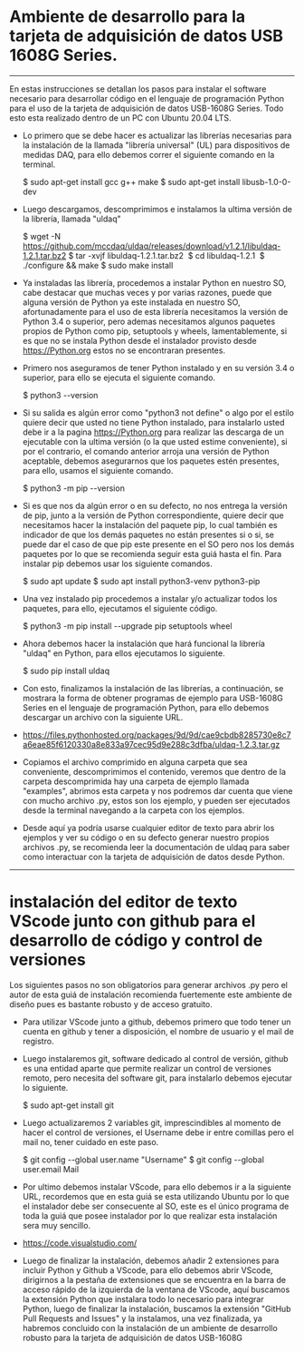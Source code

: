 # Ambiente de desarrollo para la tarjeta de adquisición de datos USB 1608G Series.
-----------------------------------------
En estas instrucciones se detallan los pasos para instalar el software necesario para desarrollar código en el lenguaje de programación Python para el uso de la tarjeta de adquisición de datos USB-1608G Series. 
Todo esto esta realizado dentro de un PC con Ubuntu 20.04 LTS.

- Lo primero que se debe hacer es actualizar las librerías necesarias para la instalación de la llamada "librería universal" (UL) para dispositivos de medidas DAQ, para ello debemos correr el siguiente comando en la terminal.

   $ sudo apt-get install gcc g++ make
   $ sudo apt-get install libusb-1.0-0-dev
   
- Luego descargamos, descomprimimos e instalamos la ultima versión de la librería, llamada "uldaq"

  $ wget -N https://github.com/mccdaq/uldaq/releases/download/v1.2.1/libuldaq-1.2.1.tar.bz2
  $ tar -xvjf libuldaq-1.2.1.tar.bz2
  $ cd libuldaq-1.2.1
  $ ./configure && make
  $ sudo make install
  
- Ya instaladas las librería, procedemos a instalar Python en nuestro SO, cabe destacar que muchas veces y por varias razones, puede que alguna versión de Python ya este instalada en nuestro SO, afortunadamente para el uso de esta librería necesitamos la versión de Python 3.4 o superior, pero ademas necesitamos algunos paquetes propios de Python como pip, setuptools y wheels, lamentablemente, si es que no se instala Python desde el instalador provisto desde https://Python.org estos no se encontraran presentes.

- Primero nos aseguramos de tener Python instalado y en su versión 3.4 o superior, para ello se ejecuta el siguiente comando.

  $ python3 --version

- Si su salida es algún error como "python3 not define" o algo por el estilo quiere decir que usted no tiene Python instalado, para instalarlo usted debe ir a la pagina https://Python.org para realizar las descarga de un ejecutable con la ultima versión (o la que usted estime conveniente), si por el contrario, el comando anterior arroja una versión de Python aceptable, debemos asegurarnos que los paquetes estén presentes, para ello, usamos el siguiente comando.

  $ python3 -m pip --version
  
- Si es que nos da algún error o en su defecto, no nos entrega la versión de pip, junto a la versión de Python correspondiente, quiere decir que necesitamos hacer la instalación del paquete pip, lo cual también es indicador de que los demás paquetes no están presentes si o si, se puede dar el caso de que pip este presente en el SO pero nos los demás paquetes por lo que se recomienda seguir esta guiá hasta el fin. Para instalar pip debemos usar los siguiente comandos.

  $ sudo apt update
  $ sudo apt install python3-venv python3-pip
  
- Una vez instalado pip procedemos a instalar y/o actualizar todos los paquetes, para ello, ejecutamos el siguiente código.

  $ python3 -m pip install --upgrade pip setuptools wheel
  
- Ahora debemos hacer la instalación que hará funcional la librería "uldaq" en Python, para ellos ejecutamos lo siguiente.

  $ sudo pip install uldaq
  
- Con esto, finalizamos la instalación de las librerías, a continuación, se mostrara la forma de obtener programas de ejemplo para USB-1608G Series en el lenguaje de programación Python, para ello debemos descargar un archivo con la siguiente URL. 

- https://files.pythonhosted.org/packages/9d/9d/cae9cbdb8285730e8c7a6eae85f6120330a8e833a97cec95d9e288c3dfba/uldaq-1.2.3.tar.gz

- Copiamos el archivo comprimido en alguna carpeta que sea conveniente, descomprimimos el contenido, veremos que dentro de la carpeta descomprimida hay una carpeta de ejemplo llamada "examples", abrimos esta carpeta y nos podremos dar cuenta que viene con mucho archivo .py, estos son los ejemplo, y pueden ser ejecutados desde la terminal navegando a la carpeta con los ejemplos.

- Desde aquí ya podría usarse cualquier editor de texto para abrir los ejemplos y ver su código o en su defecto generar nuestro propios archivos .py, se recomienda leer la documentación de uldaq para saber como interactuar con la tarjeta de adquisición de datos desde Python.

-----------------------------------------------------------
# instalación del editor de texto VScode junto con github para el desarrollo de código y control de versiones

Los siguientes pasos no son obligatorios para generar archivos .py pero el autor de esta guiá de instalación recomienda fuertemente este ambiente de diseño pues es bastante robusto y de acceso gratuito.

- Para utilizar VScode junto a github, debemos primero que todo tener un cuenta en github y tener a disposición, el nombre de usuario y el mail de registro.

- Luego instalaremos git, software dedicado al control de versión, github es una entidad aparte que permite realizar un control de versiones remoto, pero necesita del software git, para instalarlo debemos ejecutar lo siguiente.

  $ sudo apt-get install git
  
- Luego actualizaremos 2 variables git, imprescindibles al momento de hacer el control de versiones, el Username debe ir entre comillas pero el mail no, tener cuidado en este paso.

  $ git config --global user.name "Username"
  $ git config --global user.email Mail
  
- Por ultimo debemos instalar VScode, para ello debemos ir a la siguiente URL, recordemos que en esta guiá se esta utilizando Ubuntu por lo que el instalador debe ser consecuente al SO, este es el único programa de toda la guiá que posee instalador por lo que realizar esta instalación sera muy sencillo.

- https://code.visualstudio.com/

- Luego de finalizar la instalación, debemos añadir 2 extensiones para incluir Python y Github a VScode, para ello debemos abrir VScode, dirigirnos a la pestaña de extensiones que se encuentra en la barra de acceso rápido de la izquierda de la ventana de VScode, aquí buscamos la extensión Python que instalara todo lo necesario para integrar Python, luego de finalizar la instalación, buscamos la extensión "GitHub Pull Requests and Issues" y la instalamos, una vez finalizada, ya habremos concluido con la instalación de un ambiente de desarrollo robusto para la tarjeta de adquisición de datos USB-1608G
